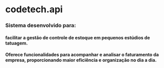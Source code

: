 # codetech.api

### Sistema desenvolvido para:
#### facilitar a gestão de controle de estoque em pequenos estúdios de tatuagem.
####  Oferece funcionalidades para acompanhar e analisar o faturamento da empresa, proporcionando maior eficiência e organização no dia a dia.
